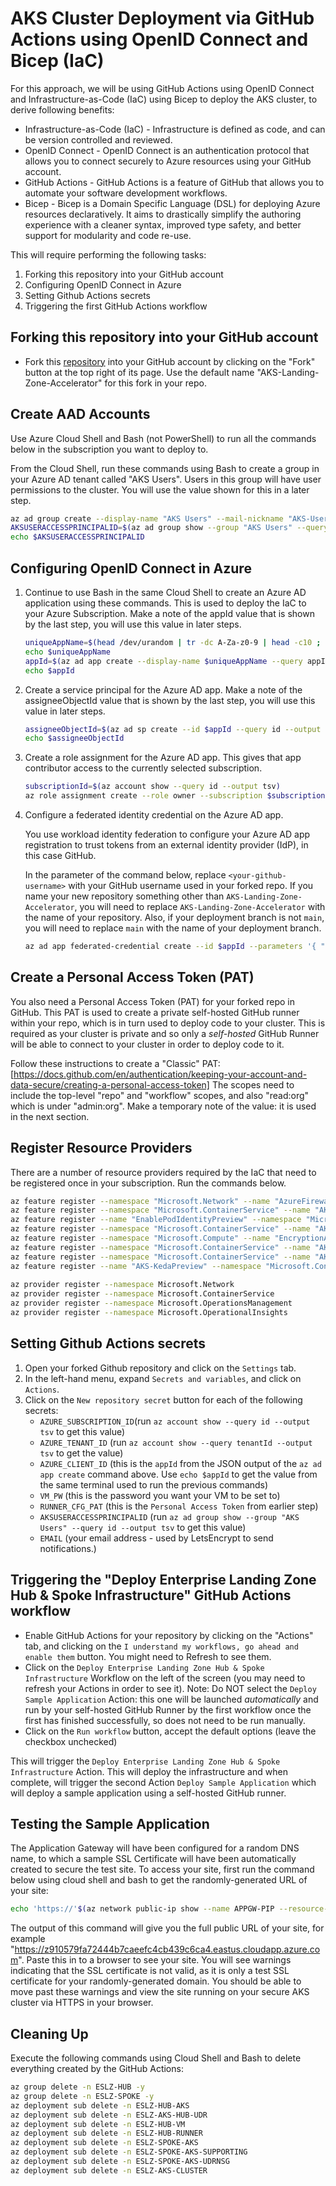 # AKS Cluster Deployment via GitHub Actions using OpenID Connect and Bicep (IaC)

For this approach, we will be using GitHub Actions using OpenID Connect and Infrastructure-as-Code (IaC) using Bicep to deploy the AKS cluster, to derive following benefits:

* Infrastructure-as-Code (IaC) - Infrastructure is defined as code, and can be version controlled and reviewed. 
* OpenID Connect - OpenID Connect is an authentication protocol that allows you to connect securely to Azure resources using your GitHub account.
* GitHub Actions - GitHub Actions is a feature of GitHub that allows you to automate your software development workflows.
* Bicep - Bicep is a Domain Specific Language (DSL) for deploying Azure resources declaratively. It aims to drastically simplify the authoring experience with a cleaner syntax, improved type safety, and better support for modularity and code re-use.

This will require performing the following tasks:

1. Forking this repository into your GitHub account
2. Configuring OpenID Connect in Azure
3. Setting Github Actions secrets
4. Triggering the first GitHub Actions workflow

## Forking this repository into your GitHub account

* Fork this [repository](https://github.com/Azure/AKS-Landing-Zone-Accelerator) into your GitHub account by clicking on the "Fork" button at the top right of its page. Use the default name "AKS-Landing-Zone-Accelerator" for this fork in your repo.

## Create AAD Accounts

Use Azure Cloud Shell and Bash (not PowerShell) to run all the commands below in the subscription you want to deploy to.

From the Cloud Shell, run these commands using Bash to create a group in your Azure AD tenant called "AKS Users". Users in this group will have user permissions to the cluster. You will use the value shown for this in a later step.

```bash
az ad group create --display-name "AKS Users" --mail-nickname "AKS-Users"
AKSUSERACCESSPRINCIPALID=$(az ad group show --group "AKS Users" --query id --output tsv)
echo $AKSUSERACCESSPRINCIPALID
```

## Configuring OpenID Connect in Azure

1. Continue to use Bash in the same Cloud Shell to create an Azure AD application using these commands. This is used to deploy the IaC to your Azure Subscription. Make a note of the appId value that is shown by the last step, you will use this value in later steps.

   ```bash
   uniqueAppName=$(head /dev/urandom | tr -dc A-Za-z0-9 | head -c10 ; echo '')
   echo $uniqueAppName
   appId=$(az ad app create --display-name $uniqueAppName --query appId --output tsv)
   echo $appId
   ```

2. Create a service principal for the Azure AD app. Make a note of the assigneeObjectId value that is shown by the last step, you will use this value in later steps.

   ```bash
   assigneeObjectId=$(az ad sp create --id $appId --query id --output tsv)
   echo $assigneeObjectId 
   ```

3. Create a role assignment for the Azure AD app. This gives that app contributor access to the currently selected subscription.

   ```bash
   subscriptionId=$(az account show --query id --output tsv)
   az role assignment create --role owner --subscription $subscriptionId --assignee-object-id  $assigneeObjectId --assignee-principal-type ServicePrincipal --scope /subscriptions/$subscriptionId
   ```

4. Configure a federated identity credential on the Azure AD app.

   You use workload identity federation to configure your Azure AD app registration to trust tokens from an external identity provider (IdP), in this case GitHub.

   In the parameter of the command below, replace `<your-github-username>` with your GitHub username used in your forked repo. If you name your new repository something other than `AKS-Landing-Zone-Accelerator`, you will need to replace `AKS-Landing-Zone-Accelerator` with the name of your repository. Also, if your deployment branch is not `main`, you will need to replace `main` with the name of your deployment branch.

   ```bash
   az ad app federated-credential create --id $appId --parameters '{ "name": "gha-oidc", "issuer": "https://token.actions.githubusercontent.com",  "subject": "repo:<your-github-username>/AKS-Landing-Zone-Accelerator:ref:refs/heads/main", "audiences": ["api://AzureADTokenExchange"], "description": "Workload Identity for AKS Landing Zone Accelerator" }'
   ```

## Create a Personal Access Token (PAT)

You also need a Personal Access Token (PAT) for your forked repo in GitHub. This PAT is used to create a private self-hosted GitHub runner within your repo, which is in turn used to deploy code to your cluster. This is required as your cluster is private and so only a _self-hosted_ GitHub Runner will be able to connect to your cluster in order to deploy code to it. 

Follow these instructions to create a "Classic" PAT: [https://docs.github.com/en/authentication/keeping-your-account-and-data-secure/creating-a-personal-access-token] The scopes need to include the top-level "repo" and "workflow" scopes, and also "read:org" which is under "admin:org". Make a temporary note of the value: it is used in the next section.

## Register Resource Providers

There are a number of resource providers required by the IaC that need to be registered once in your subscription. Run the commands below.

   ```bash
   az feature register --namespace "Microsoft.Network" --name "AzureFirewallBasic"
   az feature register --namespace "Microsoft.ContainerService" --name "AKS-AzureKeyVaultSecretsProvider"
   az feature register --name "EnablePodIdentityPreview" --namespace "Microsoft.ContainerService"
   az feature register --namespace "Microsoft.ContainerService" --name "AKS-AzureKeyVaultSecretsProvider"
   az feature register --namespace "Microsoft.Compute" --name "EncryptionAtHost"
   az feature register --namespace "Microsoft.ContainerService" --name "AKS-ExtensionManager"
   az feature register --namespace "Microsoft.ContainerService" --name "AKS-Dapr"
   az feature register --name "AKS-KedaPreview" --namespace "Microsoft.ContainerService"
            
   az provider register --namespace Microsoft.Network
   az provider register --namespace Microsoft.ContainerService
   az provider register --namespace Microsoft.OperationsManagement
   az provider register --namespace Microsoft.OperationalInsights
   ```

## Setting Github Actions secrets

1. Open your forked Github repository and click on the `Settings` tab.
2. In the left-hand menu, expand `Secrets and variables`, and click on `Actions`.
3. Click on the `New repository secret` button for each of the following secrets:
   * `AZURE_SUBSCRIPTION_ID`(run `az account show --query id --output tsv` to get this value)
   * `AZURE_TENANT_ID` (run `az account show --query tenantId --output tsv` to get the value)
   * `AZURE_CLIENT_ID` (this is the `appId` from the JSON output of the `az ad app create` command above. Use `echo $appId` to get the value from the same terminal used to run the previous commands)
   * `VM_PW` (this is the password you want your VM to be set to)
   * `RUNNER_CFG_PAT` (this is the `Personal Access Token` from earlier step)
   * `AKSUSERACCESSPRINCIPALID` (run `az ad group show --group "AKS Users" --query id --output tsv` to get this value)
   * `EMAIL` (your email address - used by LetsEncrypt to send notifications.)

## Triggering the "Deploy Enterprise Landing Zone Hub & Spoke Infrastructure" GitHub Actions workflow

* Enable GitHub Actions for your repository by clicking on the "Actions" tab, and clicking on the `I understand my workflows, go ahead and enable them` button. You might need to Refresh to see them.
* Click on the `Deploy Enterprise Landing Zone Hub & Spoke Infrastructure` Workflow on the left of the screen (you may need to refresh your Actions in order to see it). Note: Do NOT select the `Deploy Sample Application` Action: this one will be launched _automatically_ and run by your self-hosted GitHub Runner by the first workflow once the first has finished successfully, so does not need to be run manually.
* Click on the `Run workflow` button, accept the default options (leave the checkbox unchecked)

This will trigger the `Deploy Enterprise Landing Zone Hub & Spoke Infrastructure` Action. This will deploy the infrastructure and when complete, will trigger the second Action `Deploy Sample Application` which will deploy a sample application using a self-hosted GitHub runner.

## Testing the Sample Application

The Application Gateway will have been configured for a random DNS name, to which a sample SSL Certificate will have been automatically created to secure the test site. To access your site, first run the command below using cloud shell and bash to get the randomly-generated URL of your site:

   ```bash
   echo 'https://'$(az network public-ip show --name APPGW-PIP --resource-group ESLZ-SPOKE --query dnsSettings.fqdn -o tsv)
   ```

The output of this command will give you the full public URL of your site, for example "https://z910579fa72444b7caeefc4cb439c6ca4.eastus.cloudapp.azure.com". Paste this in to a browser to see your site. You will see warnings indicating that the SSL certificate is not valid, as it is only a test SSL certificate for your randomly-generated domain. You should be able to move past these warnings and view the site running on your secure AKS cluster via HTTPS in your browser.

## Cleaning Up

Execute the following commands using Cloud Shell and Bash to delete everything created by the GitHub Actions:

   ```bash
   az group delete -n ESLZ-HUB -y
   az group delete -n ESLZ-SPOKE -y
   az deployment sub delete -n ESLZ-HUB-AKS
   az deployment sub delete -n ESLZ-AKS-HUB-UDR
   az deployment sub delete -n ESLZ-HUB-VM
   az deployment sub delete -n ESLZ-HUB-RUNNER
   az deployment sub delete -n ESLZ-SPOKE-AKS
   az deployment sub delete -n ESLZ-SPOKE-AKS-SUPPORTING
   az deployment sub delete -n ESLZ-SPOKE-AKS-UDRNSG
   az deployment sub delete -n ESLZ-AKS-CLUSTER
   ```
